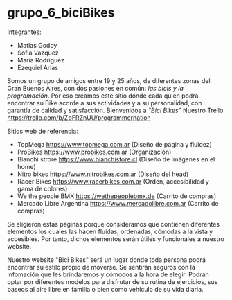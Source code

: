 # grupo_6_biciBikes
Integrantes:
- Matias Godoy 
- Sofia Vazquez
- Maria Rodriguez
- Ezequiel Arias

Somos un grupo de amigos entre 19 y 25 años, de diferentes zonas del Gran Buenos Aires, con dos pasiones en común: *las bicis y la programación*.
Por eso creamos este sitio dónde cada quien podrá encontrar su Bike acorde a sus actividades y a su personalidad, con garantía de calidad y satisfacción. Bienvenidos a *"Bici Bikes"*
Nuestro Trello:
https://trello.com/b/ZbFRZnUU/programmernation

Sitios web de referencia:
- TopMega https://www.topmega.com.ar (Diseño de página y fluidez)
- ProBikes https://www.probikes.com.ar (Organización)
- Bianchi strore https://www.bianchistore.cl (Diseño de imágenes en el home)
- Nitro bikes https://www.nitrobikes.com.ar (Diseño del head)
- Racer Bikes https://www.racerbikes.com.ar (Orden, accesibilidad y gama de colores)
- We the people BMX https://wethepeoplebmx.de (Carrito de compras)
- Mercado Libre Argentina https://www.mercadolibre.com.ar (Carrito de compras)

Se eligieron estas páginas porque consideramos que contienen diferentes elementos los cuales las hacen fluidas, ordenadas, cómodas a la vista y accesibles. Por tanto, dichos elementos serán útiles y funcionales a nuestro website.

Nuestro website "Bici Bikes" será un lugar donde toda persona podrá encontrar su estilo propio de moverse. Se sentirán seguros con la infomación que les brindaremos y cómodos a la hora de elegir. Podrán optar por diferentes modelos para disfrutar de su rutina de ejercicios, sus paseos al aire libre en familia o bien como vehículo de su vida diaria.